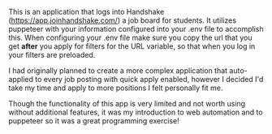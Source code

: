 This is an application that logs into Handshake (https://app.joinhandshake.com/) a job board for students. It utilizes puppeteer with your information configured into your .env file to accomplish this. When configuring your .env file make sure you copy the url that you get **after** you apply for filters for the URL variable, so that when you log in your filters are preloaded.

I had originally planned to create a more complex application that auto-applied to every job posting with quick apply enabled, however I decided I'd take my time and apply to more positions I felt personally fit me.

Though the functionality of this app is very limited and not worth using without additional features, it was my introduction to web automation and to puppeteer so it was a great programming exercise!